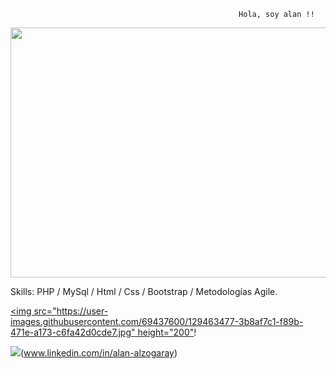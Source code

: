 
                                                       Hola, soy alan !!
<img src="https://user-images.githubusercontent.com/69437600/129463183-1ee21578-d255-45db-a22e-9a85865a5145.jpg" height="400" width="800">



Skills: PHP / MySql / Html / Css / Bootstrap / Metodologías Agile.

[<img src="https://user-images.githubusercontent.com/69437600/129463477-3b8af7c1-f89b-471e-a173-c6fa42d0cde7.jpg" height="200"](www.linkedin.com/in/alan-alzogaray)!

<img src="https://user-images.githubusercontent.com/69437600/129463519-4af2745a-6802-484b-9b48-379eda798ba6.jpg">(www.linkedin.com/in/alan-alzogaray)
